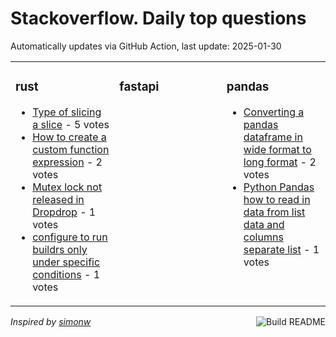 # Stackoverflow. Daily top questions 

Automatically updates via GitHub Action, last update: <!-- date starts -->2025-01-30<!-- date ends -->


<table><tr><td valign="top" width="33%">

### rust
<!-- rust starts -->
* [Type of slicing a slice](https://stackoverflow.com/questions/79395480/type-of-slicing-a-slice) - 5 votes
* [How to create a custom function expression](https://stackoverflow.com/questions/79398676/how-to-create-a-custom-function-expression) - 2 votes
* [Mutex lock not released in Dropdrop](https://stackoverflow.com/questions/79396801/mutex-lock-not-released-in-dropdrop) - 1 votes
* [configure to run buildrs only under specific conditions](https://stackoverflow.com/questions/79395794/configure-to-run-build-rs-only-under-specific-conditions) - 1 votes
<!-- rust ends -->
</td><td valign="top" width="34%">


### fastapi
<!-- fastapi starts -->

<!-- fastapi ends -->
</td><td valign="top" width="34%">


### pandas
<!-- pandas starts -->
* [Converting a pandas dataframe in wide format to long format](https://stackoverflow.com/questions/79396950/converting-a-pandas-dataframe-in-wide-format-to-long-format) - 2 votes
* [Python Pandas  how to read in data from list data and columns separate list](https://stackoverflow.com/questions/79398404/python-pandas-how-to-read-in-data-from-list-data-and-columns-separate-list) - 1 votes
<!-- pandas ends -->
</td></tr></table>

<a href="https://github.com/hp0404/hp0404/actions"><img src="https://github.com/hp0404/hp0404/workflows/Build%20README/badge.svg" align="right" alt="Build README"></a> <p>*Inspired by  [simonw](https://github.com/simonw/simonw)*</p>
